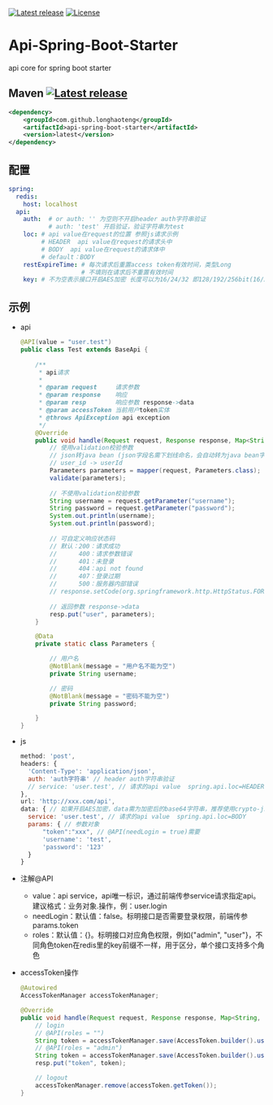 [![Latest release](https://img.shields.io/github/release/longhaoteng/api-spring-boot-starter.svg)](https://github.com/longhaoteng/api-spring-boot-starter/releases/latest)
[![License](https://img.shields.io/hexpm/l/plug.svg?maxAge=2592000)](https://github.com/longhaoteng/api-spring-boot-starter/blob/master/LICENSE)

# Api-Spring-Boot-Starter

api core for spring boot starter



## Maven [![Latest release](https://img.shields.io/badge/dynamic/json.svg?color=lightgrey&label=latest&query=tag_name&url=https://api.github.com/repos/longhaoteng/api-spring-boot-starter/releases/latest)](https://github.com/longhaoteng/api-spring-boot-starter/releases/latest)

```XML
<dependency>
    <groupId>com.github.longhaoteng</groupId>
    <artifactId>api-spring-boot-starter</artifactId>
    <version>latest</version>
</dependency>
```



## 配置

```yaml
spring:
  redis:
    host: localhost
  api:
    auth:  # or auth: '' 为空则不开启header auth字符串验证
           # auth: 'test' 开启验证，验证字符串为test
    loc: # api value在request的位置 参照js请求示例
         # HEADER  api value在request的请求头中
         # BODY  api value在request的请求体中
         # default：BODY
    restExpireTime: # 每次请求后重置access token有效时间，类型Long
                    # 不填则在请求后不重置有效时间
    key: # 不为空表示接口开启AES加密 长度可以为16/24/32 即128/192/256bit(16/24/32bytes)             
```



## 示例

- api

  ```java
  @API(value = "user.test")
  public class Test extends BaseApi {
      
      /**
       * api请求
       *
       * @param request     请求参数
       * @param response    响应
       * @param resp        响应参数 response->data
       * @param accessToken 当前用户token实体
       * @throws ApiException api exception
       */
      @Override
      public void handle(Request request, Response response, Map<String, Object> resp, AccessToken accessToken) throws ApiException {
          // 使用validation校验参数
          // json转java bean (json字段名需下划线命名，会自动转为java bean字段的驼峰命名)
          // user_id -> userId
          Parameters parameters = mapper(request, Parameters.class);
          validate(parameters);
        
          // 不使用validation校验参数
          String username = request.getParameter("username");
          String password = request.getParameter("password");
          System.out.println(username);
          System.out.println(password);
        
          // 可自定义响应状态码
          // 默认：200：请求成功
          //      400：请求参数错误
          //      401：未登录
          //      404：api not found
          //      407：登录过期
          //      500：服务器内部错误
          // response.setCode(org.springframework.http.HttpStatus.FORBIDDEN.value());
        
          // 返回参数 response->data
          resp.put("user", parameters);
      }
  
      @Data
      private static class Parameters {
  
          // 用户名
          @NotBlank(message = "用户名不能为空")
          private String username;
  
          // 密码
          @NotBlank(message = "密码不能为空")
          private String password;
  
      }
  }
  ```

- js

  ```js
  method: 'post',
  headers: {
    'Content-Type': 'application/json',
    auth: 'auth字符串' // header auth字符串验证
    // service: 'user.test', // 请求的api value  spring.api.loc=HEADER
  },
  url: 'http://xxx.com/api',
  data: { // 如果开启AES加密，data需为加密后的base64字符串，推荐使用crypto-js
    service: 'user.test', // 请求的api value  spring.api.loc=BODY
    params: { // 参数对象
        "token":"xxx", // @API(needLogin = true)需要
        'username': 'test',
        'password': '123'
    }
  }
  ```

- 注解@API

  - value：api service，api唯一标识，通过前端传参service请求指定api。建议格式：业务对象.操作，例：user.login
  - needLogin：默认值：false。标明接口是否需要登录权限，前端传参params.token
  - roles：默认值：{}。标明接口对应角色权限，例如{"admin", "user"}，不同角色token在redis里的key前缀不一样，用于区分，单个接口支持多个角色

- accessToken操作

  ```java
  @Autowired
  AccessTokenManager accessTokenManager;
  
  @Override
  public void handle(Request request, Response response, Map<String, Object> resp, AccessToken accessToken) throws ApiException {
      // login
      // @API(roles = "")
      String token = accessTokenManager.save(AccessToken.builder().userId(admin.getId()).user(admin).build(), 7200L);
      // @API(roles = "admin")
      String token = accessTokenManager.save(AccessToken.builder().userId(admin.getId()).user(admin).role("admin").build(), 7200L);
      resp.put("token", token);
  
      // logout
      accessTokenManager.remove(accessToken.getToken());
  }
  ```
